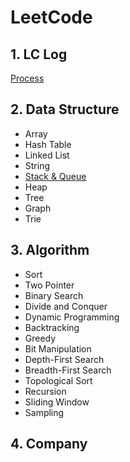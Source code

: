 # LeetCode

## 1. LC Log
[Process](0_Log.md)


## 2. Data Structure
* Array
* Hash Table
* Linked List
* String
* [Stack & Queue](Conclusions/LC_Queue_&_Stack.md)
* Heap
* Tree
* Graph
* Trie


## 3. Algorithm
* Sort
* Two Pointer
* Binary Search
* Divide and Conquer
* Dynamic Programming
* Backtracking
* Greedy
* Bit Manipulation
* Depth-First Search
* Breadth-First Search
* Topological Sort
* Recursion
* Sliding Window
* Sampling

## 4. Company



